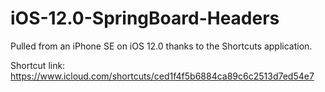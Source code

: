 # iOS-12.0-SpringBoard-Headers

Pulled from an iPhone SE on iOS 12.0 thanks to the Shortcuts application.

Shortcut link: https://www.icloud.com/shortcuts/ced1f4f5b6884ca89c6c2513d7ed54e7

